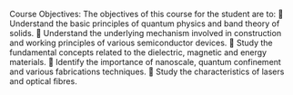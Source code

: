 Course Objectives: The objectives of this course for the student are to: 
 Understand the basic principles of quantum physics and band theory of solids. 
 Understand the underlying mechanism involved in construction and working principles of various 
semiconductor devices. 
 Study the fundamental concepts related to the dielectric, magnetic and energy materials. 
 Identify the importance of nanoscale, quantum confinement and various fabrications techniques. 
 Study the characteristics of lasers and optical fibres.
